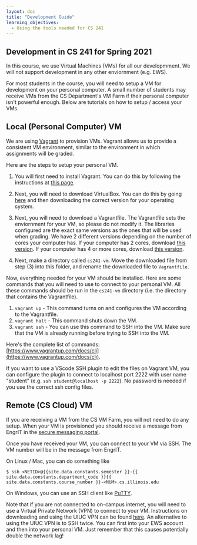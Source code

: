 ```yaml
---
layout: doc
title: "Development Guide"
learning_objectives:
  - Using the tools needed for CS 241
---
```


## Development in CS 241 for Spring 2021
In this course, we use Virtual Machines (VMs) for all our developmment. We will not support development in any other enviornment (e.g. EWS).

For most students in the course, you will need to setup a VM for development on your personal computer. A small number of students may receive VMs from the CS Department's VM Farm if their personal computer isn't powerful enough. Below are tutorials on how to setup / access your VMs.

## Local (Personal Computer) VM
We are using [Vagrant](https://www.vagrantup.com/) to provision VMs. Vagrant allows us to provide a consistent VM environment, similar to the environment in which assignments will be graded.

Here are the steps to setup your personal VM.

1. You will first need to install Vagrant. You can do this by following the instructions at [this page](https://www.vagrantup.com/docs/installation).

2. Next, you will need to download VirtualBox. You can do this by going [here](https://www.virtualbox.org/wiki/Downloads) and then downloading the correct version for your operating system.

3. Next, you will need to download a Vagrantfile. The Vagrantfile sets the enviornment for your VM, so please do not modify it. The libraries configured are the exact same versions as the ones that will be used when grading. We have 2 different versions depending on the number of cores your computer has. If your computer has 2 cores, download [this version](../resources/development/Vagrantfile_2_cores). If your computer has 4 or more cores, download [this version](../resources/development/Vagrantfile_4_cores).

4. Next, make a directory called `cs241-vm`. Move the downloaded file from step (3) into this folder, and rename the downloaded file to `Vagrantfile`.

Now, everything needed for your VM should be installed. Here are some commands that you will need to use to connect to your personal VM. All these commands should be run in the `cs241-vm` directory (i.e. the directory that contains the Vagrantfile).
1. `vagrant up` - This command turns on and configures the VM according to the Vagrantfile.
2. `vagrant halt` - This command shuts down the VM.
3. `vagrant ssh` - You can use this command to SSH into the VM. Make sure that the VM is already running before trying to SSH into the VM.

Here's the complete list of commands: [https://www.vagrantup.com/docs/cli](https://www.vagrantup.com/docs/cli).

If you want to use a VScode SSH plugin to edit the files on Vagrant VM, you can configure the plugin to connect to localhost port 2222 with user name "student" (e.g. `ssh student@localhost -p 2222`). No password is needed if you use the correct ssh config files.


## Remote (CS Cloud) VM
If you are receiving a VM from the CS VM Farm, you will not need to do any setup. When your VM is provisioned you should receive a message from EngrIT in the [secure messaging portal](https://my.engr.illinois.edu/smd).

Once you have received your VM, you can connect to your VM via SSH. The VM number will be in the message from EngrIT. 

On Linux / Mac, you can do something like
```console
$ ssh <NETID>@{{site.data.constants.semester }}-{{ site.data.constants.department_code }}{{ site.data.constants.course_number }}-<NUM>.cs.illinois.edu
```

On Windows, you can use an SSH client like [PuTTY](https://www.putty.org/).

Note that if you are not connected to on-campus internet, you will need to use a Virtual Private Network (VPN) to connect to your VM. Instructions on downloading and using the UIUC VPN can be found [here](https://answers.uillinois.edu/illinois/98773). An alternative to using the UIUC VPN is to SSH twice. You can first into your EWS account and then into your personal VM. Just remember that this causes potentially double the network lag!
